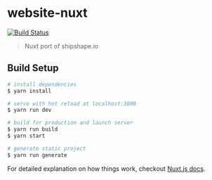 # website-nuxt

[![Build Status](https://travis-ci.com/shipshapecode/website-nuxt.svg?branch=master)](https://travis-ci.com/shipshapecode/website-nuxt)

> Nuxt port of shipshape.io

## Build Setup

``` bash
# install dependencies
$ yarn install

# serve with hot reload at localhost:3000
$ yarn run dev

# build for production and launch server
$ yarn run build
$ yarn start

# generate static project
$ yarn run generate
```

For detailed explanation on how things work, checkout [Nuxt.js docs](https://nuxtjs.org).
